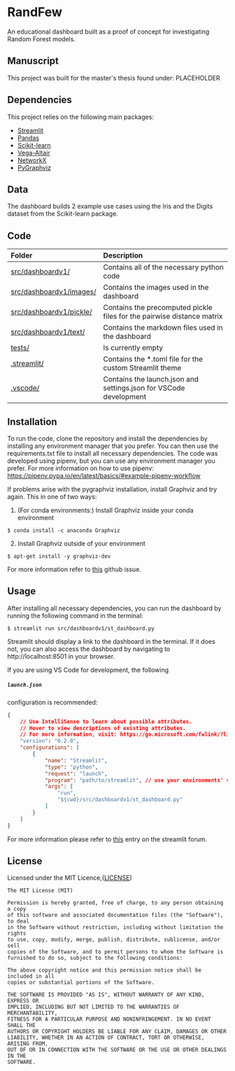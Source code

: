 # RandFew
An educational dashboard built as a proof of concept for investigating Random Forest models.

## Manuscript
This project was built for the master's thesis found under:
PLACEHOLDER

## Dependencies
This project relies on the following main packages:
- [Streamlit](https://streamlit.io/)
- [Pandas](https://pandas.pydata.org/)
- [Scikit-learn](https://scikit-learn.org/stable/)
- [Vega-Altair](https://altair-viz.github.io/)
- [NetworkX](https://networkx.org/)
- [PyGraphviz](https://pygraphviz.github.io/)

## Data
The dashboard builds 2 example use cases using the Iris and the Digits dataset from the Scikit-learn package.

## Code
|Folder|Description|
|:---|:---|
|[src/dashboardv1/](src/dashboardv1/)|Contains all of the necessary python code
|[src/dashboardv1/images/](src/dashboardv1/images/)|Contains the images used in the dashboard
|[src/dashboardv1/pickle/](src/dashboardv1/pickle/)|Contains the precomputed pickle files for the pairwise distance matrix
|[src/dashboardv1/text/](src/dashboardv1/text/)|Contains the markdown files used in the dashboard
|[tests/](/tests/)|Is currently empty
|[.streamlit/](/.streamlit)|Contains the *.toml file for the custom Streamlit theme
|[.vscode/](/.vscode)|Contains the launch.json and settings.json for VSCode development


## Installation
To run the code, clone the repository and install the dependencies by installing any environment manager that you prefer. You can then use the requirements.txt file to install all necessary dependencies. The code was developed using pipenv, but you can use any environment manager you prefer.
For more information on how to use pipenv:
https://pipenv.pypa.io/en/latest/basics/#example-pipenv-workflow  

If problems arise with the pygraphviz installation, install Graphviz and try again.
This in one of two ways:  

1. (For conda environments:) Install Graphviz inside your conda environment
```console
$ conda install -c anaconda Graphviz
```
2. Install Graphviz outside of your environment
```console
$ apt-get install -y graphviz-dev
```
For more information refer to [this](https://github.com/pygraphviz/pygraphviz/issues/163) github issue.

## Usage
After installing all necessary dependencies, you can run the dashboard by running the following command in the terminal:
```console
$ streamlit run src/dashboardv1/st_dashboard.py
```
Streamlit should display a link to the dashboard in the terminal. If it does not, you can also access the dashboard by navigating to http://localhost:8501 in your browser.

If you are using VS Code for development, the following <h5 a><strong><code>launch.json</code></strong></h5> configuration is recommended:
```JSON
{
    // Use IntelliSense to learn about possible attributes.
    // Hover to view descriptions of existing attributes.
    // For more information, visit: https://go.microsoft.com/fwlink/?linkid=830387
    "version": "0.2.0",
    "configurations": [
        {
            "name": "Streamlit",
            "type": "python",
            "request": "launch",
            "program": "path/to/streamlit", // use your environments' specific streamlit path
            "args": [
                "run",
                "${cwd}/src/dashboardv1/st_dashboard.py"
            ]
        }
    ]
}
```
For more information please refer to [this](https://discuss.streamlit.io/t/vs-code-debug/520/7) entry on the streamlit forum.

## License

Licensed under the MIT Licence,([LICENSE](./LICENSE))
```
The MIT License (MIT)

Permission is hereby granted, free of charge, to any person obtaining a copy
of this software and associated documentation files (the "Software"), to deal
in the Software without restriction, including without limitation the rights
to use, copy, modify, merge, publish, distribute, sublicense, and/or sell
copies of the Software, and to permit persons to whom the Software is
furnished to do so, subject to the following conditions:

The above copyright notice and this permission notice shall be included in all
copies or substantial portions of the Software.

THE SOFTWARE IS PROVIDED "AS IS", WITHOUT WARRANTY OF ANY KIND, EXPRESS OR
IMPLIED, INCLUDING BUT NOT LIMITED TO THE WARRANTIES OF MERCHANTABILITY,
FITNESS FOR A PARTICULAR PURPOSE AND NONINFRINGEMENT. IN NO EVENT SHALL THE
AUTHORS OR COPYRIGHT HOLDERS BE LIABLE FOR ANY CLAIM, DAMAGES OR OTHER
LIABILITY, WHETHER IN AN ACTION OF CONTRACT, TORT OR OTHERWISE, ARISING FROM,
OUT OF OR IN CONNECTION WITH THE SOFTWARE OR THE USE OR OTHER DEALINGS IN THE
SOFTWARE. 
```